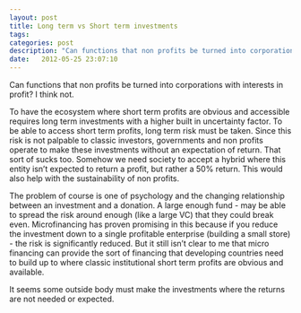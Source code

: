 ```yaml
---
layout: post
title: Long term vs Short term investments
tags:
categories: post
description: "Can functions that non profits be turned into corporations with interests in profit?"
date:   2012-05-25 23:07:10
---
```

Can functions that non profits be turned into corporations with interests in profit? I think not. 

To have the ecosystem where short term profits are obvious and accessible requires long term investments with a higher built in uncertainty factor. To be able to access short term profits, long term risk must be taken. Since this risk is not palpable to classic investors, governments and non profits operate to make these investments without an expectation of return. That sort of sucks too. Somehow we need society to accept a hybrid where this entity isn’t expected to return a profit, but rather a 50% return. This would also help with the sustainability of non profits.

The problem of course is one of psychology and the changing relationship between an investment and a donation. A large enough fund - may be able to spread the risk around enough (like a large VC) that they could break even. Microfinancing has proven promising in this because if you reduce the investment down to a single profitable enterprise (building a small store) - the risk is significantly reduced. But it still isn’t clear to me that micro financing can provide the sort of financing that developing countries need to build up to where classic institutional short term profits are obvious and available.

It seems some outside body must make the investments where the returns are not needed or expected.
